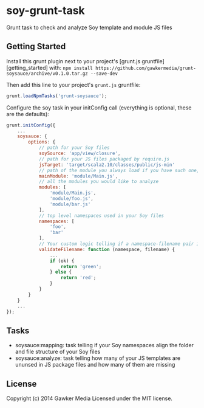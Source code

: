 # soy-grunt-task

Grunt task to check and analyze Soy template and module JS files

## Getting Started
Install this grunt plugin next to your project's [grunt.js gruntfile][getting_started] with: `npm install https://github.com/gawkermedia/grunt-soysauce/archive/v0.1.0.tar.gz --save-dev`

Then add this line to your project's `grunt.js` gruntfile:

```javascript
grunt.loadNpmTasks('grunt-soysauce');
```

Configure the soy task in your initConfig call (everything is optional, these are the defaults):

```javascript
grunt.initConfig({
    ...
    soysauce: {
		options: {
			// path for your Soy files
			soySource: 'app/view/closure',
			// path for your JS files packaged by require.js
			jsTarget: 'target/scala2.10/classes/public/js-min'
			// path of the module you always load if you have such one, relative to jsTarget
			mainModule: 'module/Main.js',
			// all the modules you would like to analyze
			modules: [
				'module/Main.js',
				'module/foo.js',
				'module/bar.js'
			],
			// top level namespaces used in your Soy files
			namespaces: [
				'foo',
				'bar'
			],
			// Your custom logic telling if a namespace-filename pair is ok or not. You
			validateFilename: function (namespace, filename) {
				...
				if (ok) {
					return 'green';
				} else {
					return 'red';
				}
			}
    	}
	}
	...
});
```

## Tasks
- soysauce:mapping: task telling if your Soy namespaces align the folder and file structure of your Soy files
- soysauce:analyze: task telling how many of your JS templates are ununsed in JS package files and how many of them are missing

## License
Copyright (c) 2014 Gawker Media
Licensed under the MIT license.
